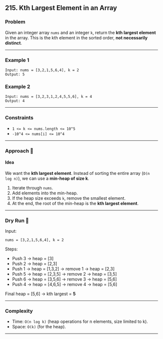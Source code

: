 ## 215. Kth Largest Element in an Array

### Problem

Given an integer array `nums` and an integer `k`, return the **kth largest element** in the array.
This is the kth element in the sorted order, **not necessarily distinct**.

---

### Example 1

```
Input: nums = [3,2,1,5,6,4], k = 2
Output: 5
```

### Example 2

```
Input: nums = [3,2,3,1,2,4,5,5,6], k = 4
Output: 4
```

---

### Constraints

- `1 <= k <= nums.length <= 10^5`
- `-10^4 <= nums[i] <= 10^4`

---

### Approach 🚀

#### Idea

We want the **kth largest element**.
Instead of sorting the entire array (`O(n log n)`), we can use a **min-heap of size k**.

1. Iterate through `nums`.
2. Add elements into the min-heap.
3. If the heap size exceeds `k`, remove the smallest element.
4. At the end, the root of the min-heap is the **kth largest element**.

---

### Dry Run 📝

Input:

```
nums = [3,2,1,5,6,4], k = 2
```

Steps:

- Push 3 → heap = [3]
- Push 2 → heap = [2,3]
- Push 1 → heap = [1,3,2] → remove 1 → heap = [2,3]
- Push 5 → heap = [2,3,5] → remove 2 → heap = [3,5]
- Push 6 → heap = [3,5,6] → remove 3 → heap = [5,6]
- Push 4 → heap = [4,6,5] → remove 4 → heap = [5,6]

Final heap = [5,6] → kth largest = **5**

---

### Complexity

- Time: `O(n log k)` (heap operations for n elements, size limited to k).
- Space: `O(k)` (for the heap).

---
